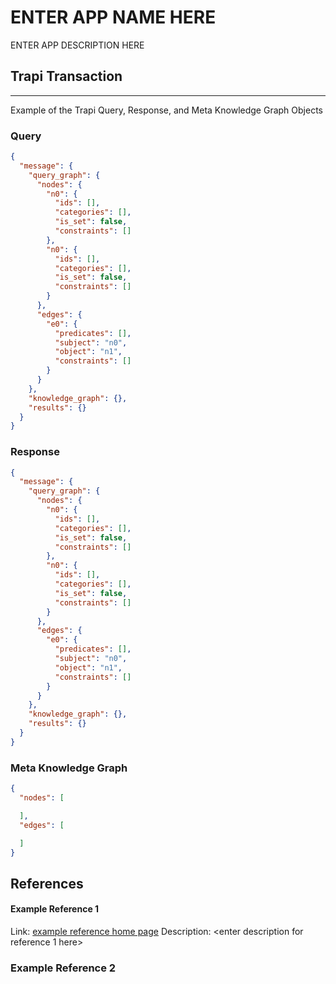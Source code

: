 # ENTER APP NAME HERE
ENTER APP DESCRIPTION HERE

## Trapi Transaction
------------------------------------------------------------------------

Example of the Trapi Query, Response, and Meta Knowledge Graph Objects
### Query
<!-- 
  create a query example for every supported query type in the meta knowledge graph for this app
  reference: https://github.com/NCATSTranslator/ReasonerAPI/blob/master/docs/reference.md#query-
  -->
```json
{
  "message": {
    "query_graph": {
      "nodes": {
        "n0": {
          "ids": [],
          "categories": [],
          "is_set": false,
          "constraints": []
        },
        "n0": {
          "ids": [],
          "categories": [],
          "is_set": false,
          "constraints": []
        }
      },
      "edges": {
        "e0": {
          "predicates": [],
          "subject": "n0",
          "object": "n1",
          "constraints": []
        }
      }
    },
    "knowledge_graph": {},
    "results": {}
  }
}
```

### Response
<!-- 
  create a response example for every supported query type in the meta knowledge graph for this app
  reference: https://github.com/NCATSTranslator/ReasonerAPI/blob/master/docs/reference.md#response-
 -->
```json
{
  "message": {
    "query_graph": {
      "nodes": {
        "n0": {
          "ids": [],
          "categories": [],
          "is_set": false,
          "constraints": []
        },
        "n0": {
          "ids": [],
          "categories": [],
          "is_set": false,
          "constraints": []
        }
      },
      "edges": {
        "e0": {
          "predicates": [],
          "subject": "n0",
          "object": "n1",
          "constraints": []
        }
      }
    },
    "knowledge_graph": {},
    "results": {}
  }
}
```

### Meta Knowledge Graph
```json
{
  "nodes": [

  ],
  "edges": [

  ]
}
```

## References
#### Example Reference 1
  Link: [example reference home page](www.example.com) <!-- insert \ for a linebreak -->
  Description: <enter description for reference 1 here>

### Example Reference 2
